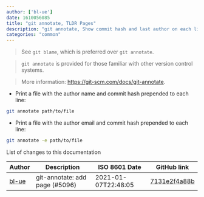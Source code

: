 ```yaml
---
author: ['bl-ue']
date: 1610056085
title: "git annotate, TLDR Pages"
description: "git annotate, Show commit hash and last author on each line of a file."
categories: "common"
---
```

> See `git blame`, which is preferred over `git annotate`.

> `git annotate` is provided for those familiar with other version control systems.

> More information: <https://git-scm.com/docs/git-annotate>.

- Print a file with the author name and commit hash prepended to each line:

```bash
git annotate path/to/file
```

- Print a file with the author email and commit hash prepended to each line:

```bash
git annotate -e path/to/file
```
List of changes to this documentation


Author | Description | ISO 8601 Date | GitHub link
------|-----|-----|-----
[bl-ue](mailto:54780737+bl-ue@users.noreply.github.com) | git-annotate: add page (#5096) | 2021-01-07T22:48:05 | [7131e2f4a88b](https://github.com/tldr-pages/tldr/commit/7131e2f4a88b761b093d154705825a4ecb8ce8c0)

